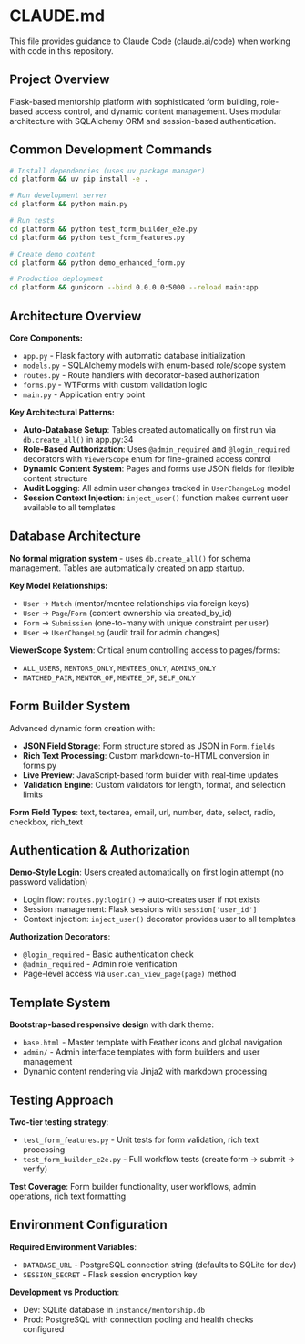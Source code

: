 # CLAUDE.md

This file provides guidance to Claude Code (claude.ai/code) when working with code in this repository.

## Project Overview

Flask-based mentorship platform with sophisticated form building, role-based access control, and dynamic content management. Uses modular architecture with SQLAlchemy ORM and session-based authentication.

## Common Development Commands

```bash
# Install dependencies (uses uv package manager)
cd platform && uv pip install -e .

# Run development server
cd platform && python main.py

# Run tests
cd platform && python test_form_builder_e2e.py
cd platform && python test_form_features.py

# Create demo content
cd platform && python demo_enhanced_form.py

# Production deployment
cd platform && gunicorn --bind 0.0.0.0:5000 --reload main:app
```

## Architecture Overview

**Core Components:**
- `app.py` - Flask factory with automatic database initialization
- `models.py` - SQLAlchemy models with enum-based role/scope system
- `routes.py` - Route handlers with decorator-based authorization
- `forms.py` - WTForms with custom validation logic
- `main.py` - Application entry point

**Key Architectural Patterns:**
- **Auto-Database Setup**: Tables created automatically on first run via `db.create_all()` in app.py:34
- **Role-Based Authorization**: Uses `@admin_required` and `@login_required` decorators with `ViewerScope` enum for fine-grained access control
- **Dynamic Content System**: Pages and forms use JSON fields for flexible content structure
- **Audit Logging**: All admin user changes tracked in `UserChangeLog` model
- **Session Context Injection**: `inject_user()` function makes current user available to all templates

## Database Architecture

**No formal migration system** - uses `db.create_all()` for schema management. Tables are automatically created on app startup.

**Key Model Relationships:**
- `User` → `Match` (mentor/mentee relationships via foreign keys)
- `User` → `Page`/`Form` (content ownership via created_by_id)
- `Form` → `Submission` (one-to-many with unique constraint per user)
- `User` → `UserChangeLog` (audit trail for admin changes)

**ViewerScope System**: Critical enum controlling access to pages/forms:
- `ALL_USERS`, `MENTORS_ONLY`, `MENTEES_ONLY`, `ADMINS_ONLY`
- `MATCHED_PAIR`, `MENTOR_OF`, `MENTEE_OF`, `SELF_ONLY`

## Form Builder System

Advanced dynamic form creation with:
- **JSON Field Storage**: Form structure stored as JSON in `Form.fields`
- **Rich Text Processing**: Custom markdown-to-HTML conversion in forms.py
- **Live Preview**: JavaScript-based form builder with real-time updates
- **Validation Engine**: Custom validators for length, format, and selection limits

**Form Field Types**: text, textarea, email, url, number, date, select, radio, checkbox, rich_text

## Authentication & Authorization

**Demo-Style Login**: Users created automatically on first login attempt (no password validation)
- Login flow: `routes.py:login()` → auto-creates user if not exists
- Session management: Flask sessions with `session['user_id']`
- Context injection: `inject_user()` decorator provides user to all templates

**Authorization Decorators**:
- `@login_required` - Basic authentication check
- `@admin_required` - Admin role verification
- Page-level access via `user.can_view_page(page)` method

## Template System

**Bootstrap-based responsive design** with dark theme:
- `base.html` - Master template with Feather icons and global navigation
- `admin/` - Admin interface templates with form builders and user management
- Dynamic content rendering via Jinja2 with markdown processing

## Testing Approach

**Two-tier testing strategy**:
- `test_form_features.py` - Unit tests for form validation, rich text processing
- `test_form_builder_e2e.py` - Full workflow tests (create form → submit → verify)

**Test Coverage**: Form builder functionality, user workflows, admin operations, rich text formatting

## Environment Configuration

**Required Environment Variables**:
- `DATABASE_URL` - PostgreSQL connection string (defaults to SQLite for dev)
- `SESSION_SECRET` - Flask session encryption key

**Development vs Production**:
- Dev: SQLite database in `instance/mentorship.db`
- Prod: PostgreSQL with connection pooling and health checks configured